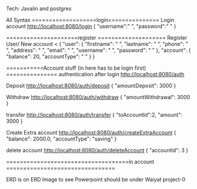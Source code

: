 Tech: Javalin and postgres

All Syntax
===================login===============
Login account   <http://localhost:8080/login>
{
"username":" ",
"password":" "
}

=====================register ====================
Register User/ New account <
{
"user": {
"firstname": " ",
"lastname": " ",
"phone": " ",
"address": " ",
"email": " ",
"username": " ",
"password": " "
},
"account":
{
"balance": 20,
"accountType": " "
}
}



===========Account stuff  (in here has to be login first) ===============
authentication after login <http://localhost:8080/auth>

Deposit <http://localhost:8080/auth/deposit>
{
"amountDeposit": 3000
}

Withdraw <http://localhost:8080/auth/withdraw>
{
"amountWithdrawal": 3000
}

transfer <http://localhost:8080/auth/transfer>
{
"toAccountId":2,
"amount": 3000
}

Create Extra account <http://localhost:8080/auth/createExtraAccount>
{
"balance": 2000.0,
"accountType": "saving"
}

delete account <http://localhost:8080/auth/deleteAccount>
{
"accountId": 3
}




====================================in account ================================

ERD is on ERD Image 
to see Powerpoint should be under Waiyat project-0
